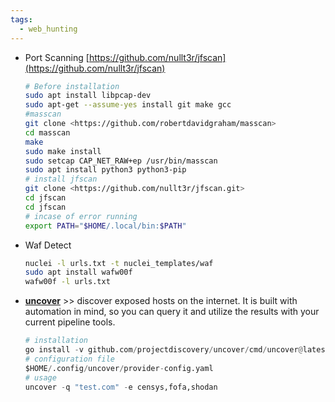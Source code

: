 ```yaml
---
tags:
  - web_hunting
---
```


-  Port Scanning [https://github.com/nullt3r/jfscan](https://github.com/nullt3r/jfscan)
    
    ```bash
    # Before installation
    sudo apt install libpcap-dev
    sudo apt-get --assume-yes install git make gcc
    #masscan
    git clone <https://github.com/robertdavidgraham/masscan>
    cd masscan
    make
    sudo make install
    sudo setcap CAP_NET_RAW+ep /usr/bin/masscan
    sudo apt install python3 python3-pip
    # install jfscan
    git clone <https://github.com/nullt3r/jfscan.git>
    cd jfscan
    cd jfscan
    # incase of error running 
    export PATH="$HOME/.local/bin:$PATH"
    ```
    
- Waf Detect
    
    ```bash
    nuclei -l urls.txt -t nuclei_templates/waf
    sudo apt install wafw00f
    wafw00f -l urls.txt
    ```
- **[uncover](https://github.com/projectdiscovery/uncover)** >> discover exposed hosts on the internet. It is built with automation in mind, so you can query it and utilize the results with your current pipeline tools.
	```python
	# installation
	go install -v github.com/projectdiscovery/uncover/cmd/uncover@latest
	# configuration file 
	$HOME/.config/uncover/provider-config.yaml
	# usage
	uncover -q "test.com" -e censys,fofa,shodan
	```

